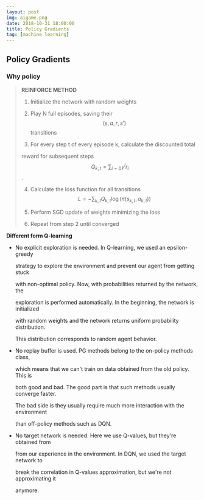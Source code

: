 ```yaml
---
layout: post
img: aigame.png
date: 2018-10-31 18:00:00
title: Policy Gradients
tag: [machine learning]
---
```


## Policy Gradients



### Why policy



>**REINFORCE METHOD**
>
>1. Initialize the network with random weights  
>
>2. Play N full episodes, saving their $$(s, a, r, s')$$ transitions   
>
>3. For every step t of every episode k, calculate the discounted total  
>
>   reward for subsequent steps $$Q_{k, t}=\sum_{i=0} \gamma^{i}r_{i}$$  .
>
>4. Calculate the loss function for all transitions $$L=-\sum_{k,t}Q_{k,t}\log(\pi(s_{k,t}, a_{k,t}))$$   
>
>5. Perform SGD update of weights minimizing the loss   
>
>6. Repeat from step 2 until converged   

**Different form Q-learning**

* No explicit exploration is needed. In Q-learning, we used an epsilon-greedy   

  strategy to explore the environment and prevent our agent from getting stuck  

  with non-optimal policy. Now, with probabilities returned by the network, the 

  exploration is performed automatically. In the beginning, the network is initialized

  with random weights and the network returns uniform probability distribution. 

  This distribution corresponds to random agent behavior.

* No replay buffer is used. PG methods belong to the on-policy methods class, 

  which means that we can't train on data obtained from the old policy. This is 

  both good and bad. The good part is that such methods usually converge faster. 

  The bad side is they usually require much more interaction with the environment

  than off-policy methods such as DQN.

* No target network is needed. Here we use Q-values, but they're obtained from

  from our experience in the environment. In DQN, we used the target network to  

  break the correlation in Q-values approximation, but we're not approximating it  

  anymore. 